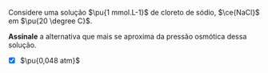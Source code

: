 Considere uma solução $\pu{1 mmol.L-1}$ de cloreto de sódio, $\ce{NaCl}$ em $\pu{20 \degree C}$.

**Assinale** a alternativa que mais se aproxima da pressão osmótica dessa solução.

- [x] $\pu{0,048 atm}$

